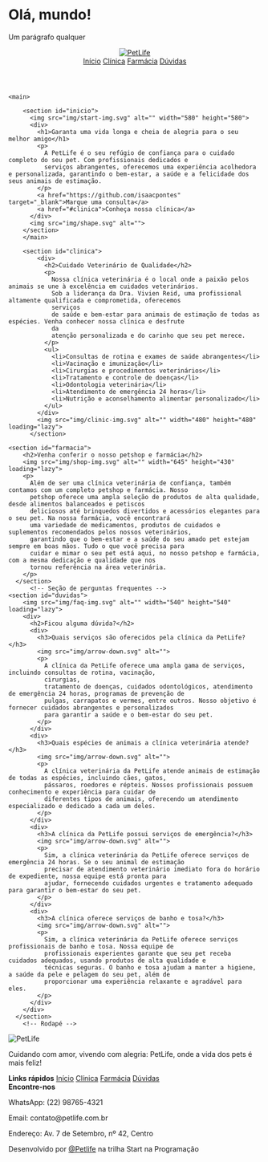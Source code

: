 <html>

<head>
  <title>PetLife</title>
  <meta name="description" content="Garanta uma vida longa e cheia de alegria para o seu melhor amigo">
</head>

<body>
  <h1>Olá, mundo!</h1>
	<p>Um parágrafo qualquer</p>
</body>

</html>
  
  <header>
    <a href="index.html">
      <img src="img/logo-white.svg" alt="PetLife">
    </a>
    <nav>
      <a href="#inicio">Início</a>
      <a href="#clinica">Clínica</a>
      <a href="#farmacia">Farmácia</a>
      <a href="#duvidas">Dúvidas</a>
    </nav>
  </header>
    
    <main>
        
        <section id="inicio">
          <img src="img/start-img.svg" alt="" width="580" height="580">
          <div>
            <h1>Garanta uma vida longa e cheia de alegria para o seu melhor amigo</h1>
            <p>
              A PetLife é o seu refúgio de confiança para o cuidado completo do seu pet. Com profissionais dedicados e
              serviços abrangentes, oferecemos uma experiência acolhedora e personalizada, garantindo o bem-estar, a saúde e a felicidade dos seus animais de estimação.
            </p>
            <a href="https://github.com/isaacpontes" target="_blank">Marque uma consulta</a>
            <a href="#clinica">Conheça nossa clínica</a>
          </div>
          <img src="img/shape.svg" alt="">
        </section>
        </main>
        
        <section id="clinica">
            <div>
              <h2>Cuidado Veterinário de Qualidade</h2>
              <p>
                Nossa clínica veterinária é o local onde a paixão pelos animais se une à excelência em cuidados veterinários.
                Sob a liderança da Dra. Vivien Reid, uma profissional altamente qualificada e comprometida, oferecemos
                serviços
                de saúde e bem-estar para animais de estimação de todas as espécies. Venha conhecer nossa clínica e desfrute
                da
                atenção personalizada e do carinho que seu pet merece.
              </p>
              <ul>
                <li>Consultas de rotina e exames de saúde abrangentes</li>
                <li>Vacinação e imunização</li>
                <li>Cirurgias e procedimentos veterinários</li>
                <li>Tratamento e controle de doenças</li>
                <li>Odontologia veterinária</li>
                <li>Atendimento de emergência 24 horas</li>
                <li>Nutrição e aconselhamento alimentar personalizado</li>
              </ul>
            </div>
            <img src="img/clinic-img.svg" alt="" width="480" height="480" loading="lazy">
          </section>
   <!---Seção farmácia/petsop--> 
    <section id="farmacia">
        <h2>Venha conferir o nosso petshop e farmácia</h2>
        <img src="img/shop-img.svg" alt="" width="645" height="430" loading="lazy">
        <p>
          Além de ser uma clínica veterinária de confiança, também contamos com um completo petshop e farmácia. Nosso
          petshop oferece uma ampla seleção de produtos de alta qualidade, desde alimentos balanceados e petiscos
          deliciosos até brinquedos divertidos e acessórios elegantes para o seu pet. Na nossa farmácia, você encontrará
          uma variedade de medicamentos, produtos de cuidados e suplementos recomendados pelos nossos veterinários,
          garantindo que o bem-estar e a saúde do seu amado pet estejam sempre em boas mãos. Tudo o que você precisa para
          cuidar e mimar o seu pet está aqui, no nosso petshop e farmácia, com a mesma dedicação e qualidade que nos
          tornou referência na área veterinária.
        </p>
      </section>
          <!-- Seção de perguntas frequentes -->
    <section id="duvidas">
        <img src="img/faq-img.svg" alt="" width="540" height="540" loading="lazy">
        <div>
          <h2>Ficou alguma dúvida?</h2>
          <div>
            <h3>Quais serviços são oferecidos pela clínica da PetLife?</h3>
            <img src="img/arrow-down.svg" alt="">
            <p>
              A clínica da PetLife oferece uma ampla gama de serviços, incluindo consultas de rotina, vacinação,
              cirurgias,
              tratamento de doenças, cuidados odontológicos, atendimento de emergência 24 horas, programas de prevenção de
              pulgas, carrapatos e vermes, entre outros. Nosso objetivo é fornecer cuidados abrangentes e personalizados
              para garantir a saúde e o bem-estar do seu pet.
            </p>
          </div>
          <div>
            <h3>Quais espécies de animais a clínica veterinária atende?</h3>
            <img src="img/arrow-down.svg" alt="">
            <p>
              A clínica veterinária da PetLife atende animais de estimação de todas as espécies, incluindo cães, gatos,
              pássaros, roedores e répteis. Nossos profissionais possuem conhecimento e experiência para cuidar de
              diferentes tipos de animais, oferecendo um atendimento especializado e dedicado a cada um deles.
            </p>
          </div>
          <div>
            <h3>A clínica da PetLife possui serviços de emergência?</h3>
            <img src="img/arrow-down.svg" alt="">
            <p>
              Sim, a clínica veterinária da PetLife oferece serviços de emergência 24 horas. Se o seu animal de estimação
              precisar de atendimento veterinário imediato fora do horário de expediente, nossa equipe está pronta para
              ajudar, fornecendo cuidados urgentes e tratamento adequado para garantir o bem-estar do seu pet.
            </p>
          </div>
          <div>
            <h3>A clínica oferece serviços de banho e tosa?</h3>
            <img src="img/arrow-down.svg" alt="">
            <p>
              Sim, a clínica veterinária da PetLife oferece serviços profissionais de banho e tosa. Nossa equipe de
              profissionais experientes garante que seu pet receba cuidados adequados, usando produtos de alta qualidade e
              técnicas seguras. O banho e tosa ajudam a manter a higiene, a saúde da pele e pelagem do seu pet, além de
              proporcionar uma experiência relaxante e agradável para eles.
            </p>
          </div>
        </div>
      </section>
        <!-- Rodapé -->
  <footer>
    <div>
      <img src="img/logo.svg" alt="PetLife">
      <p>Cuidando com amor, vivendo com alegria: PetLife, onde a vida dos pets é mais feliz!</p>
    </div>
    <div>
      <strong>Links rápidos</strong>
      <a href="#inicio">Início</a>
      <a href="#clinica">Clínica</a>
      <a href="#farmacia">Farmácia</a>
      <a href="#duvidas">Dúvidas</a>
    </div>
    <div>
      <strong>Encontre-nos</strong>
      <p>WhatsApp: (22) 98765-4321</p>
      <p>Email: contato@petlife.com.br</p>
      <p>Endereço: Av. 7 de Setembro, nº 42, Centro</p>
    </div>
  </footer>
  <div>
    Desenvolvido por <a href="https://github.com/SabrinaLCC2" target="_blank">@Petlife</a> na trilha Start na Programação </div>
